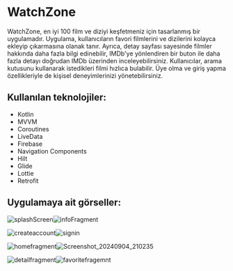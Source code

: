 # WatchZone

WatchZone, en iyi 100 film ve diziyi keşfetmeniz için tasarlanmış bir uygulamadır. Uygulama, kullanıcıların favori filmlerini ve dizilerini kolayca ekleyip çıkarmasına olanak tanır. Ayrıca, detay sayfası sayesinde filmler hakkında daha fazla bilgi edinebilir, IMDb'ye yönlendiren bir buton ile daha fazla detayı doğrudan IMDb üzerinden inceleyebilirsiniz. Kullanıcılar, arama kutusunu kullanarak istedikleri filmi hızlıca bulabilir. Üye olma ve giriş yapma özellikleriyle de kişisel deneyimlerinizi yönetebilirsiniz.

## Kullanılan teknolojiler:

- Kotlin
- MVVM 
- Coroutines 
- LiveData
- Firebase
- Navigation Components
- Hilt
- Glide
- Lottie
- Retrofit

## Uygulamaya ait görseller:
![splashScreen](https://github.com/user-attachments/assets/da1d4ac9-15ee-4e66-805f-de0316708b42)![infoFragment](https://github.com/user-attachments/assets/5b986d41-f97c-422f-93e9-6189a3ab1018)

![createaccount](https://github.com/user-attachments/assets/9d73d0de-8bb4-45ec-b85e-29eb430b428e)![signin](https://github.com/user-attachments/assets/626428df-3aa9-402e-8f06-b4063a70b450)

![homefragment](https://github.com/user-attachments/assets/54d1208d-4a1f-42e1-a67d-fc2cf1fc06aa)![Screenshot_20240904_210235](https://github.com/user-attachments/assets/f8655882-b992-4251-8a68-9a20c69cb431)

![detailfragment](https://github.com/user-attachments/assets/d3aa6e57-f6e0-41b3-8f9d-de5ce4df27a3)![favoritefragemnt](https://github.com/user-attachments/assets/1604e9fb-e92b-4bc7-8057-754dafa0ee1a)
